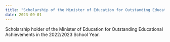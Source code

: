 ```yaml
---
title: "Scholarship of the Minister of Education for Outstanding Educational Achievements"
date: 2023-09-01 
---
```


Scholarship holder of the Minister of Education for Outstanding Educational Achievements in the 2022/2023 School Year.